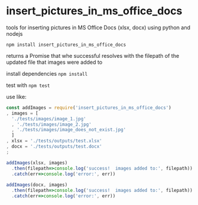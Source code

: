# insert_pictures_in_ms_office_docs
tools for inserting pictures in MS Office Docs (xlsx, docx) using python and nodejs

```npm install insert_pictures_in_ms_office_docs```

returns a Promise that whe successful resolves with the filepath of the updated file that images were added to

install dependencies  ```npm install```

test with ```npm test```

use like: 
```javascript
const addImages = require('insert_pictures_in_ms_office_docs')
, images = [
  './tests/images/image_1.jpg'
  , './tests/images/image_2.jpg'
  , './tests/images/image_does_not_exist.jpg'
  ]
, xlsx = './tests/outputs/test.xlsx'
, docx = './tests/outputs/test.docx'
;

addImages(xlsx, images)
  .then(filepath=>console.log('success!  images added to:', filepath))
  .catch(err=>console.log('error:', err))
  
addImages(docx, images)
  .then(filepath=>console.log('success!  images added to:', filepath))
  .catch(err=>console.log('error:', err))
```
